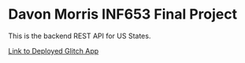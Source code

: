 # Davon Morris INF653 Final Project

This is the backend REST API for US States.

[Link to Deployed Glitch App](https://davon-morris-inf653-final-project.glitch.me)

